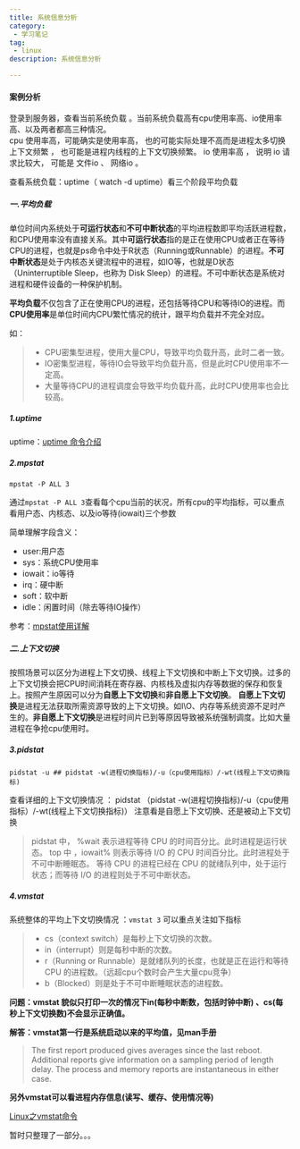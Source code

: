 ```yaml
---
title: 系统信息分析
category:
 - 学习笔记
tag:
 - linux
description: 系统信息分析

---
```

#### 案例分析

登录到服务器，查看当前系统负载 。当前系统负载高有cpu使用率高、io使用率高、以及两者都高三种情况。  
cpu 使用率高，可能确实是使用率高， 也的可能实际处理不高而是进程太多切换上下文频繁 ， 也可能是进程内线程的上下文切换频繁。
io 使用率高 ， 说明 io 请求比较大， 可能是 文件io 、 网络io 。   

查看系统负载：uptime（ watch -d uptime）看三个阶段平均负载

##### 一.平均负载

单位时间内系统处于**可运行状态**和**不可中断状态**的平均进程数即平均活跃进程数，和CPU使用率没有直接关系。其中**可运行状态**指的是正在使用CPU或者正在等待CPU的进程，也就是ps命令中处于R状态（Running或Runnable）的进程。**不可中断状态**是处于内核态关键流程中的进程，如IO等，也就是D状态（Uninterruptible Sleep，也称为 Disk Sleep）的进程。不可中断状态是系统对进程和硬件设备的一种保护机制。

**平均负载**不仅包含了正在使用CPU的进程，还包括等待CPU和等待IO的进程。而**CPU使用率**是单位时间内CPU繁忙情况的统计，跟平均负载并不完全对应。

如：

> - CPU密集型进程，使用大量CPU，导致平均负载升高，此时二者一致。
> - IO密集型进程，等待IO会导致平均负载升高，但是此时CPU使用率不一定高。
> - 大量等待CPU的进程调度会导致平均负载升高，此时CPU使用率也会比较高。

##### 1.uptime

uptime：[uptime 命令介绍](https://blog.csdn.net/u014389734/article/details/79392440)

##### 2.mpstat

```shell
mpstat -P ALL 3
```

通过`mpstat -P ALL 3`查看每个cpu当前的状况，所有cpu的平均指标，可以重点看用户态、内核态、以及io等待(iowait)三个参数 

简单理解字段含义：

- user:用户态
- sys：系统CPU使用率
- iowait：io等待
- irq：硬中断
- soft：软中断
- idle：闲置时间（除去等待IO操作）

参考：[mpstat使用详解](https://blog.csdn.net/sinat_32321377/article/details/53281897)

##### 二.上下文切换

按照场景可以区分为进程上下文切换、线程上下文切换和中断上下文切换。过多的上下文切换会把CPU时间消耗在寄存器、内核栈及虚拟内存等数据的保存和恢复上。按照产生原因可以分为**自愿上下文切换**和**非自愿上下文切换**。
**自愿上下文切换**是进程无法获取所需资源导致的上下文切换。如I\O、内存等系统资源不足时产生的。**非自愿上下文切换**是进程时间片已到等原因导致被系统强制调度。比如大量进程在争抢cpu使用时。

##### 3.pidstat

```shell
pidstat -u ## pidstat -w(进程切换指标)/-u（cpu使用指标）/-wt(线程上下文切换指标)
```

查看详细的上下文切换情况 ： pidstat （pidstat -w(进程切换指标)/-u（cpu使用指标）/-wt(线程上下文切换指标)） 注意看是自愿上下文切换、还是被动上下文切换 

> pidstat 中， %wait 表示进程等待 CPU 的时间百分比。此时进程是运行状态。 
> top 中 ，iowait% 则表示等待 I/O 的 CPU 时间百分比。此时进程处于不可中断睡眠态。 
> 等待 CPU 的进程已经在 CPU 的就绪队列中，处于运行状态；而等待 I/O 的进程则处于不可中断状态。

##### 4.vmstat

系统整体的平均上下文切换情况 ：`vmstat 3`
可以重点关注如下指标  

> - cs（context switch）是每秒上下文切换的次数。
> - in（interrupt）则是每秒中断的次数。
> - r（Running or Runnable）是就绪队列的长度，也就是正在运行和等待 CPU 的进程数。（远超cpu个数时会产生大量cpu竞争）
> - b（Blocked）则是处于不可中断睡眠状态的进程数。 

**问题：vmstat 貌似只打印一次的情况下in(每秒中断数，包括时钟中断) 、cs(每秒上下文切换数)不会显示正确值。**

**解答：vmstat第一行是系统启动以来的平均值，见man手册**

> The  first  report produced gives averages since the last reboot.  Additional reports give information on a sampling period of length delay.  The process and memory reports are instantaneous in either case.

**另外vmstat可以看进程内存信息(读写、缓存、使用情况等)**

[Linux之vmstat命令](https://baijiahao.baidu.com/s?id=1706815541297876574&wfr=spider&for=pc)

暂时只整理了一部分。。。
